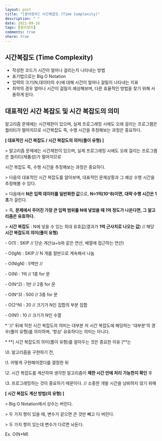 ```yaml
---
layout: post
title: "[용어정리] 시간복잡도 (Time Complexity)"
description: " "
date: 2021-09-16
tags: [용어정리]
comments: true
share: true
---
```


## 시간복잡도 (Time Complexity)

- 작성한 코드가 시간이 얼마나 걸리는지 나타내는 방법
- 표기법으로는 Big O Notation
- 입력의 크기(N,데이터의 수)에 대해 시간이 얼마나 걸릴지 나타내는 지표
- 최악의 경우 얼마나 시간이 걸릴지 예상해보며, 다른 효율적인 방법을 찾기 위해 사용하게 된다.



## 대표적인 시간 복잡도 및 시간 복잡도의 의미

알고리즘 문제에는 시간제한이 있으며, 실제 프로그래밍 시에도 오래 걸리는 프로그램은 퀄리티가 떨어지므로 시간복잡도 즉, 수행 시간을 추정해보는 과정은 중요하다.

**[ 대표적인 시간 복잡도 / 시간 복잡도의 의미(풀이 유형) ]**

\> 알고리즘 문제에는 시간제한이 있으며, 실제 프로그래밍 시에도 오래 걸리는 프로그램은 퀄리티(제품성)가 떨어지므로

   시간 복잡도 즉, 수행 시간을 추정해보는 과정은 중요하다.

\> 다음의 대표적인 시간 복잡도를 알아보며, 대표적인 문제상황과 그 예상 수행 시간을 추정해볼 수 있다.

\> 다음에서 **N은 입력 데이터를 일반화한 값**으로, **N=1억(10^8)이면, 대략 수행 시간은 1초**가 걸린다.

\> 즉, **문제에서 주어진 가장 큰 입력 범위를 N에 넣었을 때 1억 정도가 나온다면, 그 알고리즘은 유효하다.**



\> **시간 복잡도** : N에 넣을 수 있는 최대 유효값(결과가 **1억 근사치로 나오는 값**) // 해당 **시간 복잡도의 의미(풀이 유형)**

\- O(1) 	: SKIP     // 단순 계산(a+b와 같은 연산, 배열에 접근하는 연산)

\- O(lgN) 	: SKIP	    // N 개를 절반으로 계속해서 나눔

\- O(NlgN) 	: 5백만   // 

\- O(N) 	: 1억	    // 1중 for 문

\- O(N^2) 	: 1만	    // 2중 for 문

\- O(N^3) 	: 500	    // 3중 for 문

\- O(2^N) 	: 20	    // 크기가 N인 집합의 부분 집합

\- O(N!) 	: 10	    // 크기가 N인 수열



\* '//' 뒤에 적힌 시간 복잡도의 의미는 대부분 저 시간 복잡도에 해당하는 '대부분'의 경우(풀이 유형)를 의미하며, '항상' 유효하다는 의미는 아니다.

\* **[ 시간 복잡도의 의미(풀이 유형)를 알아두는 것은 중요한 이유 ]**는

\0. 알고리즘을 구현하기 전, 

\1. 어떻게 구현해야겠다를 결정한 뒤

\2. 시간 복잡도를 계산하여 생각한 알고리즘이 **제한 시간 안에 처리 가능한지 확인** 후

\3. 프로그래밍하는 것이 중요하기 때문이다. // 소중한 개발 시간을 낭비하지 않기 위해





**[ 시간 복잡도 계산 방법(의 유형) ]**

\> Big O Notation에서 상수는 버린다.

\> 두 가지 항이 있을 때, 변수가 같으면 큰 것만 빼고 다 버린다.

\> 두 가지 항이 있는데 변수가 다르면 놔둔다.

Ex. O(N*M)


  